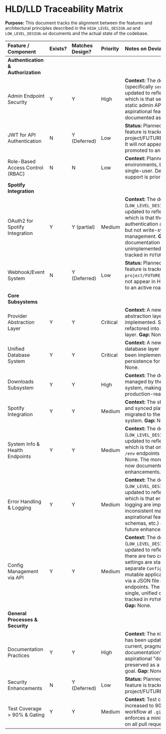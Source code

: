 # HLD/LLD Traceability Matrix

**Purpose:** This document tracks the alignment between the features and architectural principles described in the `HIGH_LEVEL_DESIGN.md` and `LOW_LEVEL_DESIGN.md` documents and the actual state of the codebase.

| Feature / Component | Exists? | Matches Design? | Priority | Notes on Deviations & Context |
| :--- | :--- | :--- | :--- | :--- |
| **Authentication & Authorization** | | | | |
| Admin Endpoint Security | Y | Y | High | **Context:** The design documents (specifically `security.md`) have been updated to reflect the current reality, which is that security is handled by a static admin API key. **Gap:** None. The aspirational features are now documented as future enhancements. |
| JWT for API Authentication | N | Y (Deferred) | Low | **Status:** Planned — Deferred. This feature is tracked in project/FUTURE_ENHANCEMENTS.md. It will not appear in HLD/LLD until promoted to an active roadmap phase. |
| Role-Based Access Control (RBAC) | N | N | Low | **Context:** Planned for multi-user environments, but current model is single-user. Deferred until multi-user support is prioritized. |
| **Spotify Integration** | | | | |
| OAuth2 for Spotify Integration | Y | Y (partial) | Medium | **Context:** The design documents (`LOW_LEVEL_DESIGN.md`) have been updated to reflect the current reality, which is that the integration supports authentication and full playlist CRUD, but not write-sync or full library management. **Gap:** None from a documentation perspective. The unimplemented features are now tracked in `FUTURE_ENHANCEMENTS.md`. |
| Webhook/Event System | N | Y (Deferred) | Low | **Status:** Planned — Deferred. This feature is tracked in `project/FUTURE_ENHANCEMENTS.md`. It will not appear in HLD/LLD until promoted to an active roadmap phase. |
| **Core Subsystems** | | | | |
| Provider Abstraction Layer | Y | Y | Critical | **Context:** A new provider-agnostic abstraction layer has been implemented. Spotify has been refactored into a connector for this layer. **Gap:** None. |
| Unified Database System | Y | Y | Critical | **Context:** A new backend-agnostic database layer using SQLAlchemy has been implemented. It handles all data persistence for the application. **Gap:** None. |
| Downloads Subsystem | Y | Y | High | **Context:** The download queue is now managed by the unified database system, making it fully persistent and production-ready. **Gap:** None. |
| Spotify Integration | Y | Y | Medium | **Context:** The storage for OAuth tokens and synced playlists has been migrated to the unified database system. **Gap:** None. |
| System Info & Health Endpoints | Y | Y | Medium | **Context:** The design documents (`LOW_LEVEL_DESIGN.md`) have been updated to reflect the current reality, which is that only basic `/uptime` and `/env` endpoints are implemented. **Gap:** None. The more advanced checks are now documented as future enhancements. |
| Error Handling & Logging | Y | Y | Medium | **Context:** The design documents (`LOW_LEVEL_DESIGN.md`) have been updated to reflect the current reality, which is that error handling and logging are implemented in an ad-hoc, inconsistent manner. **Gap:** None. The aspirational features (consistent schemas, etc.) are now documented as future enhancements. |
| Config Management via API | Y | Y | Medium | **Context:** The design documents (`LOW_LEVEL_DESIGN.md`) have been updated to reflect the current reality: there are two config systems. Core settings are startup-only, but a separate `ConfigService` handles mutable application settings at runtime via a JSON file and the `/api/config` endpoints. The aspirational goal of a single, unified config system is now tracked in `FUTURE_ENHANCEMENTS.md`. **Gap:** None. |
| **General Processes & Security** | | | | |
| Documentation Practices | Y | Y | High | **Context:** The `HIGH_LEVEL_DESIGN.md` has been updated to reflect the current, pragmatic "living documentation" process. The aspirational "docs-first" approach is preserved as a potential future-phase goal. **Gap:** None. |
| Security Enhancements | N | Y (Deferred) | Low | **Status:** Planned — Deferred. This feature is tracked in project/FUTURE_ENHANCEMENTS.md. |
| Test Coverage > 90% & Gating | Y | Y | Medium | **Context:** Test coverage has been increased to 90.01%. A new CI workflow at `.github/workflows/ci.yml` enforces a minimum of 85% coverage on all pull requests. **Gap:** None. |
